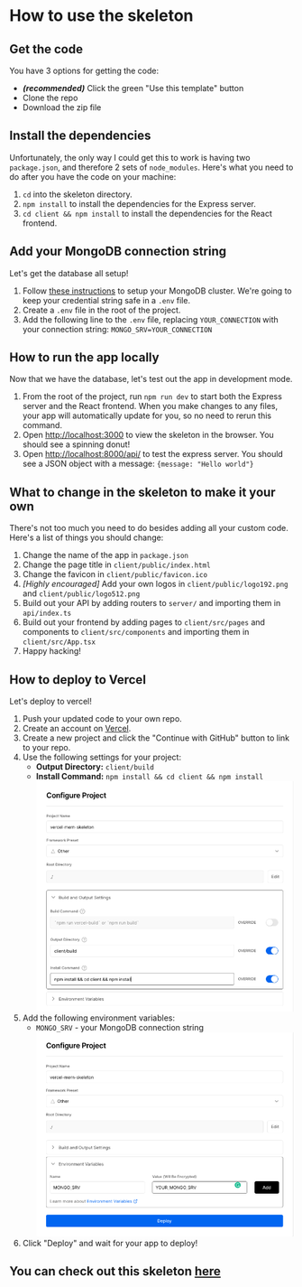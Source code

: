 # How to use the skeleton

## Get the code

You have 3 options for getting the code:

- **_(recommended)_** Click the green "Use this template" button
- Clone the repo
- Download the zip file

## Install the dependencies

Unfortunately, the only way I could get this to work is having two `package.json`, and therefore 2 sets of `node_modules`. Here's what you need to do after you have the code on your machine:

1. `cd` into the skeleton directory.
2. `npm install` to install the dependencies for the Express server.
3. `cd client && npm install` to install the dependencies for the React frontend.

## Add your MongoDB connection string

Let's get the database all setup!

1. Follow [these instructions](https://www.mongodb.com/basics/clusters/mongodb-cluster-setup) to setup your MongoDB cluster. We're going to keep your credential string safe in a `.env` file.
2. Create a `.env` file in the root of the project.
3. Add the following line to the `.env` file, replacing `YOUR_CONNECTION` with your connection string: `MONGO_SRV=YOUR_CONNECTION`

## How to run the app locally

Now that we have the database, let's test out the app in development mode.

1. From the root of the project, run `npm run dev` to start both the Express server and the React frontend. When you make changes to any files, your app will automatically update for you, so no need to rerun this command.
2. Open [http://localhost:3000](http://localhost:3000) to view the skeleton in the browser. You should see a spinning donut!
3. Open [http://localhost:8000/api/](http://localhost:8000/api/) to test the express server. You should see a JSON object with a message: `{message: "Hello world"}`

## What to change in the skeleton to make it your own

There's not too much you need to do besides adding all your custom code. Here's a list of things you should change:

1. Change the name of the app in `package.json`
2. Change the page title in `client/public/index.html`
3. Change the favicon in `client/public/favicon.ico`
4. _[Highly encouraged]_ Add your own logos in `client/public/logo192.png` and `client/public/logo512.png`
5. Build out your API by adding routers to `server/` and importing them in `api/index.ts`
6. Build out your frontend by adding pages to `client/src/pages` and components to `client/src/components` and importing them in `client/src/App.tsx`
7. Happy hacking!

## How to deploy to Vercel

Let's deploy to vercel!

1. Push your updated code to your own repo.
2. Create an account on [Vercel](https://vercel.com/).
3. Create a new project and click the "Continue with GitHub" button to link to your repo.
4. Use the following settings for your project:
   - **Output Directory:** `client/build`
   - **Install Command:** `npm install && cd client && npm install`
     ![Vercel Configuration](./tutorial_images/build_config.png)
5. Add the following environment variables:
   - `MONGO_SRV` - your MongoDB connection string
     ![Vercel environment variables](./tutorial_images/env_config.png)
6. Click "Deploy" and wait for your app to deploy!

## You can check out this skeleton [here](https://vercel-mern-skeleton.vercel.app/)
